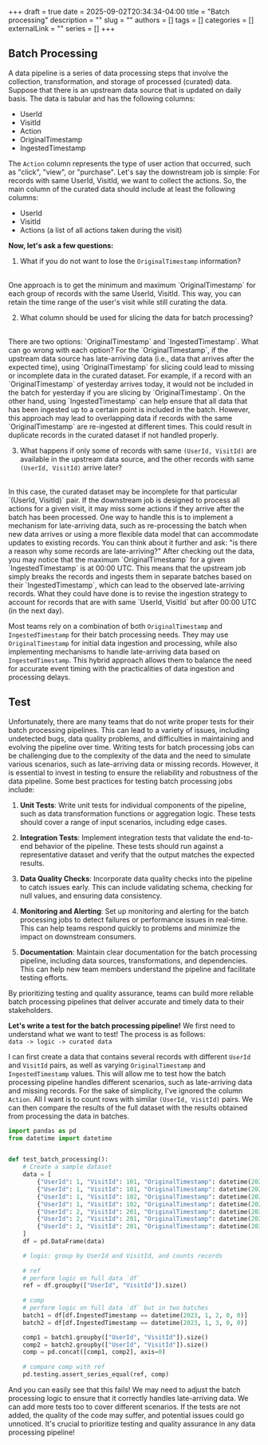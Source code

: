 +++ 
draft = true
date = 2025-09-02T20:34:34-04:00
title = "Batch processing"
description = ""
slug = ""
authors = []
tags = []
categories = []
externalLink = ""
series = []
+++


## Batch Processing

A data pipeline is a series of data processing steps that involve the collection, transformation, and storage of processed (curated) data. Suppose that there is an upstream data source that is updated on daily basis. The data is tabular and has the following columns:
* UserId
* VisitId
* Action
* OriginalTimestamp
* IngestedTimestamp

The `Action` column represents the type of user action that occurred, such as "click", "view", or "purchase". Let's say the downstream job is simple: For records with same UserId, VisitId, we want to collect the actions. So, the main column of the curated data should include at least the following columns:

* UserId
* VisitId
* Actions (a list of all actions taken during the visit)


**Now, let's ask a few questions:**

1. What if you do not want to lose the `OriginalTimestamp` information?
<br>
One approach is to get the minimum and maximum `OriginalTimestamp` for each group of records with the same UserId, VisitId. This way, you can retain the time range of the user's visit while still curating the data. 

2. What column should be used for slicing the data for batch processing?
<br>
There are two options: `OriginalTimestamp` and `IngestedTimestamp`. What can go wrong with each option? For the `OriginalTimestamp`, if the upstream data source has late-arriving data (i.e., data that arrives after the expected time), using `OriginalTimestamp` for slicing could lead to missing or incomplete data in the curated dataset. For example, if a record with an `OriginalTimestamp` of yesterday arrives today, it would not be included in the batch for yesterday if you are slicing by `OriginalTimestamp`. On the other hand, using `IngestedTimestamp` can help ensure that all data that has been ingested up to a certain point is included in the batch. However, this approach may lead to overlapping data if records with the same `OriginalTimestamp` are re-ingested at different times. This could result in duplicate records in the curated dataset if not handled properly. 

3. What happens if only some of records with same `(UserId, VisitId)` are available in the upstream data source, and the other records with same `(UserId, VisitId)` arrive later?
<br>
In this case, the curated dataset may be incomplete for that particular `(UserId, VisitId)` pair. If the downstream job is designed to process all actions for a given visit, it may miss some actions if they arrive after the batch has been processed. One way to handle this is to implement a mechanism for late-arriving data, such as re-processing the batch when new data arrives or using a more flexible data model that can accommodate updates to existing records. You can think about it further and ask: "is there a reason why some records are late-arriving?" After checking out the data, you may notice that the maximum `OriginalTimestamp` for a given `IngestedTimestamp` is at 00:00 UTC. This means that the upstream job simply breaks the records and ingests them in separate batches based on their `IngestedTimestamp`, which can lead to the observed late-arriving records. What they could have done is to revise the ingestion strategy to account for records that are with same `UserId, VisitId` but after 00:00 UTC (in the next day). 

Most teams rely on a combination of both `OriginalTimestamp` and `IngestedTimestamp` for their batch processing needs. They may use `OriginalTimestamp` for initial data ingestion and processing, while also implementing mechanisms to handle late-arriving data based on `IngestedTimestamp`. This hybrid approach allows them to balance the need for accurate event timing with the practicalities of data ingestion and processing delays. 


## Test
Unfortunately, there are many teams that do not write proper tests for their batch processing pipelines. This can lead to a variety of issues, including undetected bugs, data quality problems, and difficulties in maintaining and evolving the pipeline over time. Writing tests for batch processing jobs can be challenging due to the complexity of the data and the need to simulate various scenarios, such as late-arriving data or missing records. However, it is essential to invest in testing to ensure the reliability and robustness of the data pipeline. Some best practices for testing batch processing jobs include:

1. **Unit Tests**: Write unit tests for individual components of the pipeline, such as data transformation functions or aggregation logic. These tests should cover a range of input scenarios, including edge cases.

2. **Integration Tests**: Implement integration tests that validate the end-to-end behavior of the pipeline. These tests should run against a representative dataset and verify that the output matches the expected results.

3. **Data Quality Checks**: Incorporate data quality checks into the pipeline to catch issues early. This can include validating schema, checking for null values, and ensuring data consistency.

4. **Monitoring and Alerting**: Set up monitoring and alerting for the batch processing jobs to detect failures or performance issues in real-time. This can help teams respond quickly to problems and minimize the impact on downstream consumers.

5. **Documentation**: Maintain clear documentation for the batch processing pipeline, including data sources, transformations, and dependencies. This can help new team members understand the pipeline and facilitate testing efforts.

By prioritizing testing and quality assurance, teams can build more reliable batch processing pipelines that deliver accurate and timely data to their stakeholders.


**Let's write a test for the batch processing pipeline!**
We first need to understand what we want to test! The process is as follows: <br>
`data -> logic -> curated data` <br>

I can first create a data that contains several records with different `UserId` and `VisitId` pairs, as well as varying `OriginalTimestamp` and `IngestedTimestamp` values. This will allow me to test how the batch processing pipeline handles different scenarios, such as late-arriving data and missing records. For the sake of simplicity, I've ignored the column `Action`. All I want is to count rows with similar `(UserId, VisitId)` pairs. We can then compare the results of the full dataset with the results obtained from processing the data in batches.

```python
import pandas as pd
from datetime import datetime


def test_batch_processing():
    # Create a sample dataset
    data = [
        {"UserId": 1, "VisitId": 101, "OriginalTimestamp": datetime(2023, 1, 1, 23, 55), "IngestedTimestamp": datetime(2023, 1, 2, 0, 0)},
        {"UserId": 1, "VisitId": 101, "OriginalTimestamp": datetime(2023, 1, 1, 23, 55), "IngestedTimestamp": datetime(2023, 1, 2, 0, 0)},
        {"UserId": 1, "VisitId": 102, "OriginalTimestamp": datetime(2023, 1, 1, 23, 57), "IngestedTimestamp": datetime(2023, 1, 2, 0, 0)},
        {"UserId": 1, "VisitId": 102, "OriginalTimestamp": datetime(2023, 1, 1, 23, 58), "IngestedTimestamp": datetime(2023, 1, 2, 0, 0)},
        {"UserId": 2, "VisitId": 201, "OriginalTimestamp": datetime(2023, 1, 1, 23, 59), "IngestedTimestamp": datetime(2023, 1, 2, 0, 0)},
        {"UserId": 2, "VisitId": 201, "OriginalTimestamp": datetime(2023, 1, 2, 0, 1), "IngestedTimestamp": datetime(2023, 1, 3, 0, 0)},
        {"UserId": 2, "VisitId": 201, "OriginalTimestamp": datetime(2023, 1, 2, 0, 2), "IngestedTimestamp": datetime(2023, 1, 3, 0, 0)},
    ]
    df = pd.DataFrame(data)

    # logic: group by UserId and VisitId, and counts records
    
    # ref
    # perform logic on full data `df`
    ref = df.groupby(["UserId", "VisitId"]).size()
    
    # comp
    # perform logic on full data `df` but in two batches
    batch1 = df[df.IngestedTimestamp == datetime(2023, 1, 2, 0, 0)]
    batch2 = df[df.IngestedTimestamp == datetime(2023, 1, 3, 0, 0)]

    comp1 = batch1.groupby(["UserId", "VisitId"]).size()
    comp2 = batch2.groupby(["UserId", "VisitId"]).size()
    comp = pd.concat([comp1, comp2], axis=0)
    
    # compare comp with ref
    pd.testing.assert_series_equal(ref, comp)
```

And you can easily see that this fails! We may need to adjust the batch processing logic to ensure that it correctly handles late-arriving data. We can add more tests too to cover different scenarios. If the tests are not added, the quality of the code may suffer, and potential issues could go unnoticed. It's crucial to prioritize testing and quality assurance in any data processing pipeline!